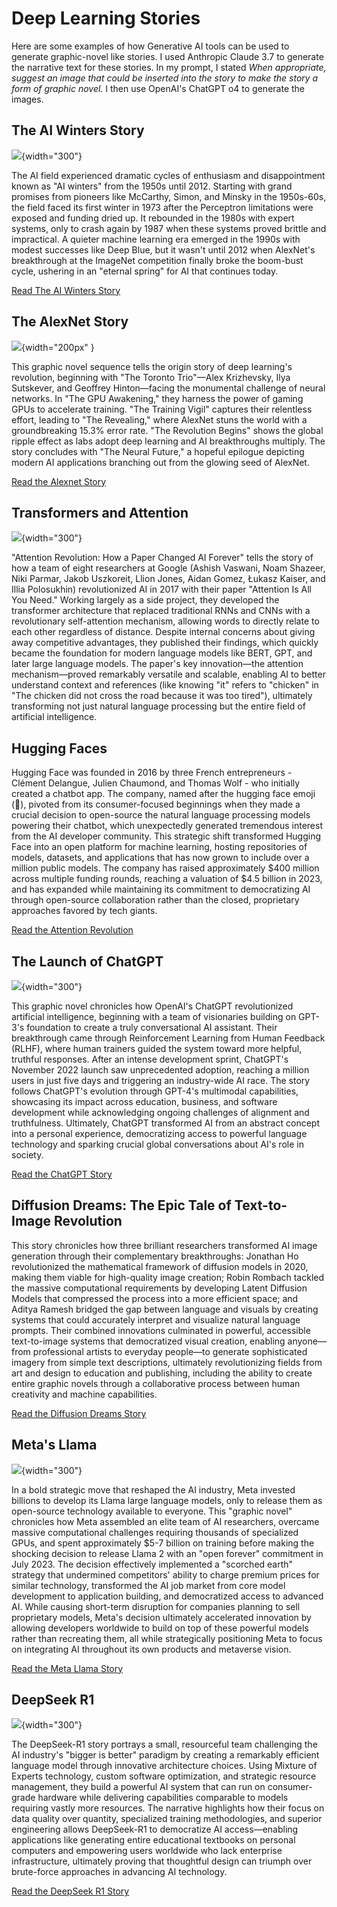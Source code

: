 # Deep Learning Stories

Here are some examples of how Generative AI tools can be used
to generate graphic-novel like stories.  I used Anthropic Claude 3.7 to generate the narrative text for these stories.  In my prompt, I stated *When appropriate, suggest an image that could be inserted into the story to make the story a form of graphic novel.*
I then use OpenAI's ChatGPT o4 to generate the images.

## The AI Winters Story

![](./ai-winters/00-ai-cycles.png){width="300"}

The AI field experienced dramatic cycles of enthusiasm and disappointment known as "AI winters" from the 1950s until 2012. Starting with grand promises from pioneers like McCarthy, Simon, and Minsky in the 1950s-60s, the field faced its first winter in 1973 after the Perceptron limitations were exposed and funding dried up. It rebounded in the 1980s with expert systems, only to crash again by 1987 when these systems proved brittle and impractical. A quieter machine learning era emerged in the 1990s with modest successes like Deep Blue, but it wasn't until 2012 when AlexNet's breakthrough at the ImageNet competition finally broke the boom-bust cycle, ushering in an "eternal spring" for AI that continues today.

[Read The AI Winters Story](./ai-winters/index.md)

## The AlexNet Story

![](./alexnet/01-cover.png){width="200px" }

This graphic novel sequence tells the origin story of deep learning's revolution, beginning with "The Toronto Trio"—Alex Krizhevsky, Ilya Sutskever, and Geoffrey Hinton—facing the monumental challenge of neural networks. In "The GPU Awakening," they harness the power of gaming GPUs to accelerate training. "The Training Vigil" captures their relentless effort, leading to "The Revealing," where AlexNet stuns the world with a groundbreaking 15.3% error rate. "The Revolution Begins" shows the global ripple effect as labs adopt deep learning and AI breakthroughs multiply. The story concludes with "The Neural Future," a hopeful epilogue depicting modern AI applications branching out from the glowing seed of AlexNet.

[Read the Alexnet Story](./alexnet/index.md)

## Transformers and Attention

![](./transformers/01-google-deep-mind.png){width="300"}

"Attention Revolution: How a Paper Changed AI Forever" tells the story of how a team of eight researchers at Google (Ashish Vaswani, Noam Shazeer, Niki Parmar, Jakob Uszkoreit, Llion Jones, Aidan Gomez, Łukasz Kaiser, and Illia Polosukhin) revolutionized AI in 2017 with their paper "Attention Is All You Need." Working largely as a side project, they developed the transformer architecture that replaced traditional RNNs and CNNs with a revolutionary self-attention mechanism, allowing words to directly relate to each other regardless of distance. Despite internal concerns about giving away competitive advantages, they published their findings, which quickly became the foundation for modern language models like BERT, GPT, and later large language models. The paper's key innovation—the attention mechanism—proved remarkably versatile and scalable, enabling AI to better understand context and references (like knowing "it" refers to "chicken" in "The chicken did not cross the road because it was too tired"), ultimately transforming not just natural language processing but the entire field of artificial intelligence.

## Hugging Faces

Hugging Face was founded in 2016 by three French entrepreneurs - Clément Delangue, Julien Chaumond, and Thomas Wolf - who initially created a chatbot app. The company, named after the hugging face emoji (🤗), pivoted from its consumer-focused beginnings when they made a crucial decision to open-source the natural language processing models powering their chatbot, which unexpectedly generated tremendous interest from the AI developer community. This strategic shift transformed Hugging Face into an open platform for machine learning, hosting repositories of models, datasets, and applications that has now grown to include over a million public models. The company has raised approximately $400 million across multiple funding rounds, reaching a valuation of $4.5 billion in 2023, and has expanded while maintaining its commitment to democratizing AI through open-source collaboration rather than the closed, proprietary approaches favored by tech giants.

[Read the Attention Revolution](./transformers/index.md)

## The Launch of ChatGPT
![](./chatgpt/01-silicon-valley-building.png){width="300"}

This graphic novel chronicles how OpenAI's ChatGPT revolutionized artificial intelligence, beginning with a team of visionaries building on GPT-3's foundation to create a truly conversational AI assistant. Their breakthrough came through Reinforcement Learning from Human Feedback (RLHF), where human trainers guided the system toward more helpful, truthful responses. After an intense development sprint, ChatGPT's November 2022 launch saw unprecedented adoption, reaching a million users in just five days and triggering an industry-wide AI race. The story follows ChatGPT's evolution through GPT-4's multimodal capabilities, showcasing its impact across education, business, and software development while acknowledging ongoing challenges of alignment and truthfulness. Ultimately, ChatGPT transformed AI from an abstract concept into a personal experience, democratizing access to powerful language technology and sparking crucial global conversations about AI's role in society.

[Read the ChatGPT Story](./chatgpt/index.md)


## Diffusion Dreams: The Epic Tale of Text-to-Image Revolution

This story chronicles how three brilliant researchers transformed AI image generation through their complementary breakthroughs: Jonathan Ho revolutionized the mathematical framework of diffusion models in 2020, making them viable for high-quality image creation; Robin Rombach tackled the massive computational requirements by developing Latent Diffusion Models that compressed the process into a more efficient space; and Aditya Ramesh bridged the gap between language and visuals by creating systems that could accurately interpret and visualize natural language prompts. Their combined innovations culminated in powerful, accessible text-to-image systems that democratized visual creation, enabling anyone—from professional artists to everyday people—to generate sophisticated imagery from simple text descriptions, ultimately revolutionizing fields from art and design to education and publishing, including the ability to create entire graphic novels through a collaborative process between human creativity and machine capabilities.

[Read the Diffusion Dreams Story](./text-to-image-models/index.md)

## Meta's Llama
![](./meta-llama/01-llama-chessboard.png){width="300"}

In a bold strategic move that reshaped the AI industry, Meta invested billions to develop its Llama large language models, only to release them as open-source technology available to everyone. This "graphic novel" chronicles how Meta assembled an elite team of AI researchers, overcame massive computational challenges requiring thousands of specialized GPUs, and spent approximately $5-7 billion on training before making the shocking decision to release Llama 2 with an "open forever" commitment in July 2023. The decision effectively implemented a "scorched earth" strategy that undermined competitors' ability to charge premium prices for similar technology, transformed the AI job market from core model development to application building, and democratized access to advanced AI. While causing short-term disruption for companies planning to sell proprietary models, Meta's decision ultimately accelerated innovation by allowing developers worldwide to build on top of these powerful models rather than recreating them, all while strategically positioning Meta to focus on integrating AI throughout its own products and metaverse vision.

[Read the Meta Llama Story](./meta-llama/index.md)

## DeepSeek R1
![](./deepseek-r1/01-vision.png){width="300"}

The DeepSeek-R1 story portrays a small, resourceful team challenging the AI industry's "bigger is better" paradigm by creating a remarkably efficient language model through innovative architecture choices. Using Mixture of Experts technology, custom software optimization, and strategic resource management, they build a powerful AI system that can run on consumer-grade hardware while delivering capabilities comparable to models requiring vastly more resources. The narrative highlights how their focus on data quality over quantity, specialized training methodologies, and superior engineering allows DeepSeek-R1 to democratize AI access—enabling applications like generating entire educational textbooks on personal computers and empowering users worldwide who lack enterprise infrastructure, ultimately proving that thoughtful design can triumph over brute-force approaches in advancing AI technology.

[Read the DeepSeek R1 Story](./deepseek-r1/index.md)
